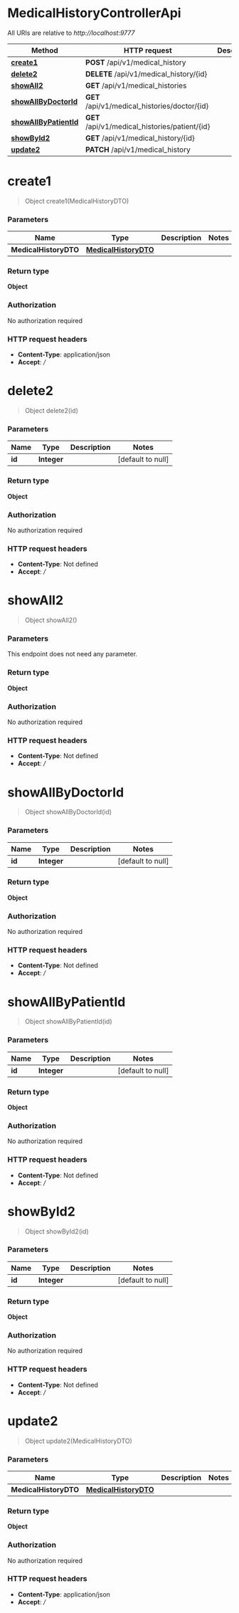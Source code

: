 # MedicalHistoryControllerApi

All URIs are relative to *http://localhost:9777*

| Method | HTTP request | Description |
|------------- | ------------- | -------------|
| [**create1**](MedicalHistoryControllerApi.md#create1) | **POST** /api/v1/medical_history |  |
| [**delete2**](MedicalHistoryControllerApi.md#delete2) | **DELETE** /api/v1/medical_history/{id} |  |
| [**showAll2**](MedicalHistoryControllerApi.md#showAll2) | **GET** /api/v1/medical_histories |  |
| [**showAllByDoctorId**](MedicalHistoryControllerApi.md#showAllByDoctorId) | **GET** /api/v1/medical_histories/doctor/{id} |  |
| [**showAllByPatientId**](MedicalHistoryControllerApi.md#showAllByPatientId) | **GET** /api/v1/medical_histories/patient/{id} |  |
| [**showById2**](MedicalHistoryControllerApi.md#showById2) | **GET** /api/v1/medical_history/{id} |  |
| [**update2**](MedicalHistoryControllerApi.md#update2) | **PATCH** /api/v1/medical_history |  |


<a name="create1"></a>
# **create1**
> Object create1(MedicalHistoryDTO)



### Parameters

|Name | Type | Description  | Notes |
|------------- | ------------- | ------------- | -------------|
| **MedicalHistoryDTO** | [**MedicalHistoryDTO**](../Models/MedicalHistoryDTO.md)|  | |

### Return type

**Object**

### Authorization

No authorization required

### HTTP request headers

- **Content-Type**: application/json
- **Accept**: */*

<a name="delete2"></a>
# **delete2**
> Object delete2(id)



### Parameters

|Name | Type | Description  | Notes |
|------------- | ------------- | ------------- | -------------|
| **id** | **Integer**|  | [default to null] |

### Return type

**Object**

### Authorization

No authorization required

### HTTP request headers

- **Content-Type**: Not defined
- **Accept**: */*

<a name="showAll2"></a>
# **showAll2**
> Object showAll2()



### Parameters
This endpoint does not need any parameter.

### Return type

**Object**

### Authorization

No authorization required

### HTTP request headers

- **Content-Type**: Not defined
- **Accept**: */*

<a name="showAllByDoctorId"></a>
# **showAllByDoctorId**
> Object showAllByDoctorId(id)



### Parameters

|Name | Type | Description  | Notes |
|------------- | ------------- | ------------- | -------------|
| **id** | **Integer**|  | [default to null] |

### Return type

**Object**

### Authorization

No authorization required

### HTTP request headers

- **Content-Type**: Not defined
- **Accept**: */*

<a name="showAllByPatientId"></a>
# **showAllByPatientId**
> Object showAllByPatientId(id)



### Parameters

|Name | Type | Description  | Notes |
|------------- | ------------- | ------------- | -------------|
| **id** | **Integer**|  | [default to null] |

### Return type

**Object**

### Authorization

No authorization required

### HTTP request headers

- **Content-Type**: Not defined
- **Accept**: */*

<a name="showById2"></a>
# **showById2**
> Object showById2(id)



### Parameters

|Name | Type | Description  | Notes |
|------------- | ------------- | ------------- | -------------|
| **id** | **Integer**|  | [default to null] |

### Return type

**Object**

### Authorization

No authorization required

### HTTP request headers

- **Content-Type**: Not defined
- **Accept**: */*

<a name="update2"></a>
# **update2**
> Object update2(MedicalHistoryDTO)



### Parameters

|Name | Type | Description  | Notes |
|------------- | ------------- | ------------- | -------------|
| **MedicalHistoryDTO** | [**MedicalHistoryDTO**](../Models/MedicalHistoryDTO.md)|  | |

### Return type

**Object**

### Authorization

No authorization required

### HTTP request headers

- **Content-Type**: application/json
- **Accept**: */*

